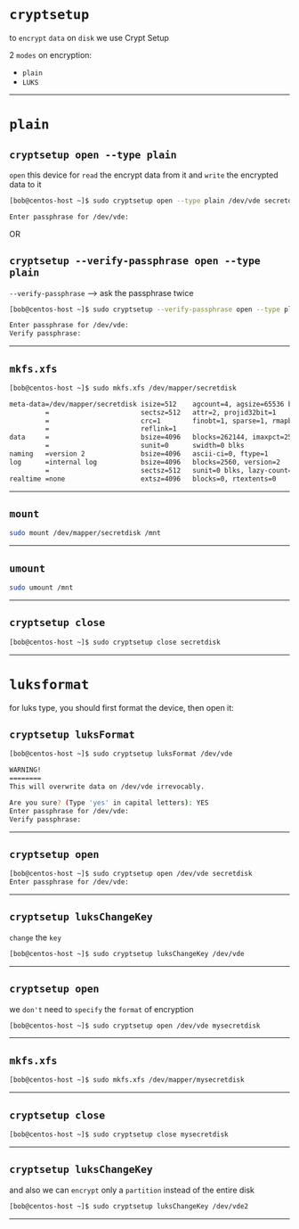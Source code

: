 
# `cryptsetup`

to `encrypt` `data` on `disk` we use Crypt Setup

2 `modes` on encryption:

- `plain`
- `LUKS`



________________________________________________________________________________________________


# `plain`

## `cryptsetup open --type plain`

`open` this device for `read` the encrypt data from it and `write` the encrypted data to it

```bash
[bob@centos-host ~]$ sudo cryptsetup open --type plain /dev/vde secretdisk

Enter passphrase for /dev/vde: 
```

OR



## `cryptsetup --verify-passphrase open --type plain`

`--verify-passphrase`  -->  ask the passphrase twice 

```bash
[bob@centos-host ~]$ sudo cryptsetup --verify-passphrase open --type plain /dev/vde secretdisk

Enter passphrase for /dev/vde: 
Verify passphrase: 
```

________________________________________________________________________________________________




## `mkfs.xfs`


```bash
[bob@centos-host ~]$ sudo mkfs.xfs /dev/mapper/secretdisk

meta-data=/dev/mapper/secretdisk isize=512    agcount=4, agsize=65536 blks
         =                       sectsz=512   attr=2, projid32bit=1
         =                       crc=1        finobt=1, sparse=1, rmapbt=0
         =                       reflink=1
data     =                       bsize=4096   blocks=262144, imaxpct=25
         =                       sunit=0      swidth=0 blks
naming   =version 2              bsize=4096   ascii-ci=0, ftype=1
log      =internal log           bsize=4096   blocks=2560, version=2
         =                       sectsz=512   sunit=0 blks, lazy-count=1
realtime =none                   extsz=4096   blocks=0, rtextents=0
```

________________________________________________________________________________________________



## `mount`


```bash
sudo mount /dev/mapper/secretdisk /mnt
```

________________________________________________________________________________________________





## `umount`

```bash
sudo umount /mnt
```

________________________________________________________________________________________________




## `cryptsetup close`


```bash
[bob@centos-host ~]$ sudo cryptsetup close secretdisk
```


________________________________________________________________________________________________



# `luksformat`


for luks type, you should first format the device, then open it:

## `cryptsetup luksFormat`


```bash
[bob@centos-host ~]$ sudo cryptsetup luksFormat /dev/vde

WARNING!
========
This will overwrite data on /dev/vde irrevocably.

Are you sure? (Type 'yes' in capital letters): YES
Enter passphrase for /dev/vde: 
Verify passphrase: 
```

________________________________________________________________________________________________



## `cryptsetup open`

```bash
[bob@centos-host ~]$ sudo cryptsetup open /dev/vde secretdisk
Enter passphrase for /dev/vde: 
```





________________________________________________________________________________________________


## `cryptsetup luksChangeKey`


`change` the `key`

```bash
[bob@centos-host ~]$ sudo cryptsetup luksChangeKey /dev/vde
```


________________________________________________________________________________________________




## `cryptsetup open`


we `don't` need to `specify` the `format` of encryption


```bash
[bob@centos-host ~]$ sudo cryptsetup open /dev/vde mysecretdisk
```


________________________________________________________________________________________________



## `mkfs.xfs`


```bash
[bob@centos-host ~]$ sudo mkfs.xfs /dev/mapper/mysecretdisk
```


________________________________________________________________________________________________



## `cryptsetup close`


```bash
[bob@centos-host ~]$ sudo cryptsetup close mysecretdisk
```


________________________________________________________________________________________________


## `cryptsetup luksChangeKey`



and also we can `encrypt` only a `partition` instead of the entire disk



```bash
[bob@centos-host ~]$ sudo cryptsetup luksChangeKey /dev/vde2
```


________________________________________________________________________________________________
